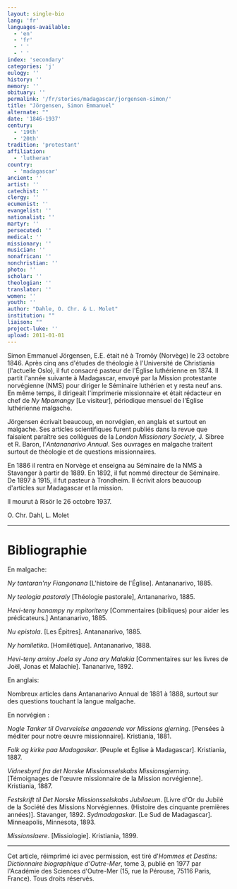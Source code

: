 ```yaml
---
layout: single-bio
lang: 'fr'
languages-available:
  - 'en'
  - 'fr'
  - ' '
  - ' '
index: 'secondary'
categories: 'j'
eulogy: ''
history: ''
memory: ''
obituary: ''
permalink: '/fr/stories/madagascar/jorgensen-simon/'
title: "Jörgensen, Simon Emmanuel"
alternate: ""
date: '1846-1937'
century:
  - '19th'
  - '20th'
tradition: 'protestant'
affiliation:
  - 'lutheran'
country:
  - 'madagascar'
ancient: ''
artist: ''
catechist: ''
clergy: ''
ecumenist: ''
evangelist: ''
nationalist: ''
martyr: ''
persecuted: ''
medical: ''
missionary: ''
musician: ''
nonafrican: ''
nonchristian: ''
photo: ''
scholar: ''
theologian: ''
translator: ''
women: ''
youth: ''
author: "Dahle, O. Chr. & L. Molet"
institution: ""
liaison: ""
project-luke: ''
upload: 2011-01-01
---
```




Simon Emmanuel Jörgensen, E.E. était né à Tromöy (Norvège) le 23 octobre 1846. Après cinq ans d'études de théologie à l'Université de Christiania (l'actuelle Oslo), il fut consacré pasteur de l'Église luthérienne en 1874. Il partit l'année suivante à Madagascar, envoyé par la Mission protestante norvégienne (NMS) pour diriger le Séminaire luthérien et y resta neuf ans. En même temps, il dirigeait l'imprimerie missionnaire et était rédacteur en chef de *Ny Mpamangy* [Le visiteur], périodique mensuel de l'Église luthérienne malgache.

Jörgensen écrivait beaucoup, en norvégien, en anglais et surtout en malgache. Ses articles scientifiques furent publiés dans la revue que faisaient paraître ses collègues de la *London Missionary Society*, J. Sibree et R. Baron, l'*Antananarivo Annual*. Ses ouvrages en malgache traitent surtout de théologie et de questions missionnaires.

En 1886 il rentra en Norvège et enseigna au Séminaire de la NMS à Stavanger à partir de 1889. En 1892, il fut nommé directeur de Séminaire. De 1897 à 1915, il fut pasteur à Trondheim. Il écrivit alors beaucoup d'articles sur Madagascar et la mission.

Il mourut à Risör le 26 octobre 1937.

O. Chr. Dahl, L. Molet

---

# Bibliographie

En malgache:

*Ny tantaran'ny Fiangonana* [L'histoire de l'Église]. Antananarivo, 1885.

*Ny teologia pastoraly* [Théologie pastorale], Antananarivo, 1885.

*Hevi-teny hanampy ny mpitoriteny* [Commentaires (bibliques) pour aider les prédicateurs.] Antananarivo, 1885.

*Nu epistola*. [Les Épitres]. Antananarivo, 1885.

*Ny homiletika*. [Homilétique]. Antananarivo, 1888.

*Hevi-teny aminy Joela sy Jona ary Malakia* [Commentaires sur les livres de Joël, Jonas et Malachie]. Tananarive, 1892.

En anglais:

Nombreux articles dans Antananarivo Annual de 1881 à 1888, surtout sur des questions touchant la langue malgache.

En norvégien :

*Nogle Tanker til Overveielse angaaende vor Missions gjerning*. [Pensées à méditer pour notre œuvre missionnaire]. Kristiania, 1881.

*Folk og kirke paa Madagaskar*. [Peuple et Église à Madagascar]. Kristiania, 1887.

*Vidnesbyrd fra det Norske Missionsselskabs Missionsgjerning*. [Témoignages de l'œuvre missionnaire de la Mission norvégienne]. Kristiania, 1887.

*Festskrift til Det Norske Missionsselskabs Jubilaeum*. [Livre d'Or du Jubilé de la Société des Missions Norvégiennes. (Histoire des cinquante premières années)]. Stavanger, 1892.
*Sydmadagaskar*. [Le Sud de Madagascar]. Minneapolis, Minnesota, 1893.

*Missionslaere*. [Missiologie]. Kristiania, 1899.

---

Cet article, réimprîmé ici avec permission, est tiré d'*Hommes et Destins: Dictionnaire biographique d'Outre-Mer*, tome 3, publié en 1977 par l'Académie des Sciences d'Outre-Mer (15, rue la Pérouse, 75116 Paris, France). Tous droits réservés.